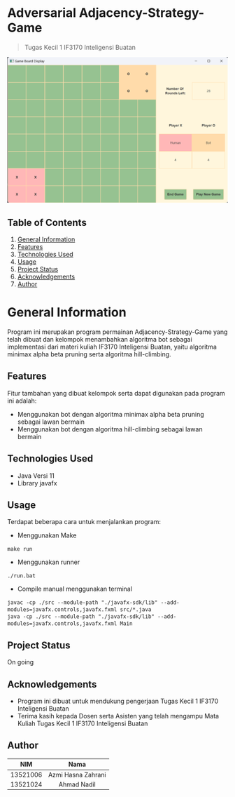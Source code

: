 # Adversarial Adjacency-Strategy-Game
> Tugas Kecil 1 IF3170 Inteligensi Buatan

![](doc/gameboard.png)

## Table of Contents
1. [General Information](#general-information)
2. [Features](#features)
3. [Technologies Used](#technologies-used)
4. [Usage](#usage)
5. [Project Status](#project-status)
6. [Acknowledgements](#acknowledgements)
7. [Author](#author)

# General Information
Program ini merupakan program permainan Adjacency-Strategy-Game yang telah dibuat dan kelompok menambahkan algoritma bot sebagai implementasi dari materi kuliah IF3170 Inteligensi Buatan, yaitu algoritma minimax alpha beta pruning serta algoritma hill-climbing.

## Features
Fitur tambahan yang dibuat kelompok serta dapat digunakan pada program ini adalah:
- Menggunakan bot dengan algoritma minimax alpha beta pruning sebagai lawan bermain
- Menggunakan bot dengan algoritma hill-climbing sebagai lawan bermain

## Technologies Used
- Java Versi 11
- Library javafx

## Usage
Terdapat beberapa cara untuk menjalankan program:
- Menggunakan Make
```
make run
```
- Menggunakan runner
```
./run.bat
```
- Compile manual menggunakan terminal
```
javac -cp ./src --module-path "./javafx-sdk/lib" --add-modules=javafx.controls,javafx.fxml src/*.java
java -cp ./src --module-path "./javafx-sdk/lib" --add-modules=javafx.controls,javafx.fxml Main
```

## Project Status
On going

## Acknowledgements
- Program ini dibuat untuk mendukung pengerjaan Tugas Kecil 1 IF3170 Inteligensi Buatan
- Terima kasih kepada Dosen serta Asisten yang telah mengampu Mata Kuliah Tugas Kecil 1 IF3170 Inteligensi Buatan

## Author
| NIM | Nama |
|:---:|:----:|
|13521006| Azmi Hasna Zahrani|
|13521024| Ahmad Nadil|

